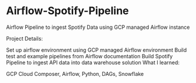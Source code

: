 # Airflow-Spotify-Pipeline
Airflow Pipeline to ingest Spotify Data using GCP managed Airflow instance


Project Details:

Set up airflow environment using GCP managed Airflow environment
Build test and example pipelines from Airflow documentation
Build Spotify Pipeline to ingest API data into data warehouse solution
What I learned:

GCP Cloud Composer, Airflow, Python, DAGs, Snowflake
